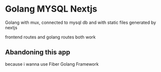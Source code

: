 # Golang MYSQL Nextjs

Golang with mux, connected to mysql db and with static files generated by nextjs

frontend routes and golang routes both work

## Abandoning this app 

because i wanna use Fiber Golang Framework